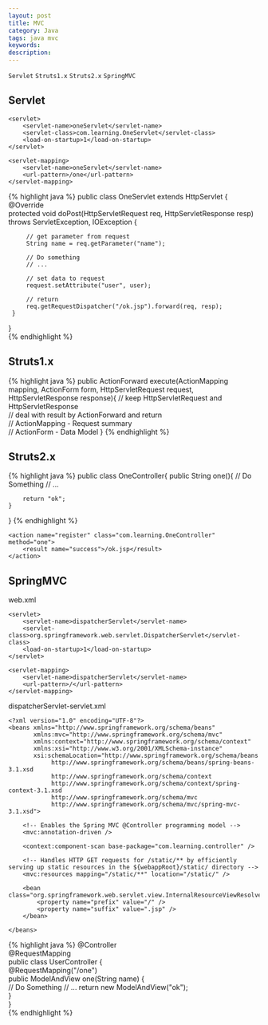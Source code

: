 ```yaml
---
layout: post
title: MVC
category: Java
tags: java mvc
keywords:
description:
---
```


`Servlet`  `Struts1.x`  `Struts2.x`  `SpringMVC`  

## Servlet  

```
<servlet>  
    <servlet-name>oneServlet</servlet-name>  
    <servlet-class>com.learning.OneServlet</servlet-class>  
    <load-on-startup>1</load-on-startup>  
</servlet>  
          
<servlet-mapping>  
    <servlet-name>oneServlet</servlet-name>  
    <url-pattern>/one</url-pattern>  
</servlet-mapping>  
```  

{% highlight java %}
public class OneServlet extends  HttpServlet {  
     @Override  
     protected void doPost(HttpServletRequest req, HttpServletResponse resp) throws ServletException, IOException {  
      
         // get parameter from request  
         String name = req.getParameter("name");  
         
         // Do something
         // ... 
           
         // set data to request  
         request.setAttribute("user", user);  
  
         // return  
         req.getRequestDispatcher("/ok.jsp").forward(req, resp);  
     }  
}  
{% endhighlight %}  

## Struts1.x  

{% highlight java %}
public ActionForward execute(ActionMapping mapping, ActionForm form, HttpServletRequest request, HttpServletResponse response){
    // keep HttpServletRequest and HttpServletResponse  
    // deal with result by ActionForward and return  
    // ActionMapping - Request summary  
    // ActionForm - Data Model
}
{% endhighlight %}  

## Struts2.x  

{% highlight java %}
public class OneController{
    public String one(){
        // Do Something
        // ...
        
        return "ok";
    }
}
{% endhighlight %}  

```
<action name="register" class="com.learning.OneController" method="one">  
    <result name="success">/ok.jsp</result>  
</action>  
```  

## SpringMVC  

web.xml  

```
<servlet>  
    <servlet-name>dispatcherServlet</servlet-name>  
    <servlet-class>org.springframework.web.servlet.DispatcherServlet</servlet-class>  
    <load-on-startup>1</load-on-startup>  
</servlet>  
          
<servlet-mapping>  
    <servlet-name>dispatcherServlet</servlet-name>  
    <url-pattern>/</url-pattern>  
</servlet-mapping>  
```  

dispatcherServlet-servlet.xml  

```
<?xml version="1.0" encoding="UTF-8"?>  
<beans xmlns="http://www.springframework.org/schema/beans"  
       xmlns:mvc="http://www.springframework.org/schema/mvc"  
       xmlns:context="http://www.springframework.org/schema/context"  
       xmlns:xsi="http://www.w3.org/2001/XMLSchema-instance"  
       xsi:schemaLocation="http://www.springframework.org/schema/beans  
            http://www.springframework.org/schema/beans/spring-beans-3.1.xsd  
            http://www.springframework.org/schema/context   
            http://www.springframework.org/schema/context/spring-context-3.1.xsd  
            http://www.springframework.org/schema/mvc  
            http://www.springframework.org/schema/mvc/spring-mvc-3.1.xsd">  
  
    <!-- Enables the Spring MVC @Controller programming model -->  
    <mvc:annotation-driven />  
      
    <context:component-scan base-package="com.learning.controller" />  
      
    <!-- Handles HTTP GET requests for /static/** by efficiently serving up static resources in the ${webappRoot}/static/ directory -->  
    <mvc:resources mapping="/static/**" location="/static/" />  
  
    <bean class="org.springframework.web.servlet.view.InternalResourceViewResolver">    
        <property name="prefix" value="/" />    
        <property name="suffix" value=".jsp" />    
    </bean>    
  
</beans> 
```  

{% highlight java %}
@Controller  
@RequestMapping  
public class UserController {  
    @RequestMapping("/one")  
    public ModelAndView one(String name) {  
        // Do Something
        // ...
        return new ModelAndView("ok");  
    }  
}  
{% endhighlight %}  


